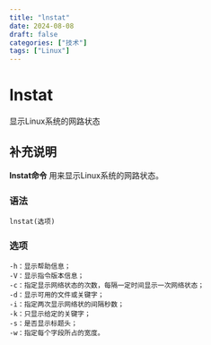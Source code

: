 ```yaml
---
title: "lnstat"
date: 2024-08-08
draft: false
categories: ["技术"]
tags: ["Linux"]
---
```

lnstat
===

显示Linux系统的网路状态

## 补充说明

**lnstat命令** 用来显示Linux系统的网路状态。

###  语法

```shell
lnstat(选项)
```

###  选项

```shell
-h：显示帮助信息；
-V：显示指令版本信息；
-c：指定显示网络状态的次数，每隔一定时间显示一次网络状态；
-d：显示可用的文件或关键字；
-i：指定两次显示网络状的间隔秒数；
-k：只显示给定的关键字；
-s：是否显示标题头；
-w：指定每个字段所占的宽度。
```


